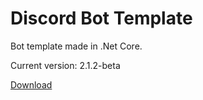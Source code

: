 # Discord Bot Template
Bot template made in .Net Core.

Current version: 2.1.2-beta

[Download](https://github.com/Maissae/NetCoreBot/releases/download/2.1.0/Deploy.zip)